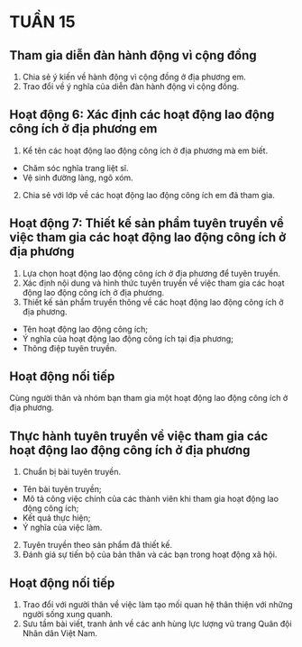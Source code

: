 # TUẦN 15

## Tham gia diễn đàn hành động vì cộng đồng
1. Chia sẻ ý kiến về hành động vì cộng đồng ở địa phương em.
2. Trao đổi về ý nghĩa của diễn đàn hành động vì cộng đồng.

## Hoạt động 6: Xác định các hoạt động lao động công ích ở địa phương em
1. Kể tên các hoạt động lao động công ích ở địa phương mà em biết.
* Chăm sóc nghĩa trang liệt sĩ.
* Vệ sinh đường làng, ngõ xóm.

2. Chia sẻ với lớp về các hoạt động lao động công ích em đã tham gia.

## Hoạt động 7: Thiết kế sản phẩm tuyên truyền về việc tham gia các hoạt động lao động công ích ở địa phương
1. Lựa chọn hoạt động lao động công ích ở địa phương để tuyên truyền.
2. Xác định nội dung và hình thức tuyên truyền về việc tham gia các hoạt động lao động công ích ở địa phương.
3. Thiết kế sản phẩm truyền thông về các hoạt động lao động công ích ở địa phương.
* Tên hoạt động lao động công ích;
* Ý nghĩa của hoạt động lao động công ích tại địa phương;
* Thông điệp tuyên truyền.

## Hoạt động nối tiếp
Cùng người thân và nhóm bạn tham gia một hoạt động lao động công ích ở địa phương.

## Thực hành tuyên truyền về việc tham gia các hoạt động lao động công ích ở địa phương
1. Chuẩn bị bài tuyên truyền.
* Tên bài tuyên truyền;
* Mô tả công việc chính của các thành viên khi tham gia hoạt động lao động công ích;
* Kết quả thực hiện;
* Ý nghĩa của việc làm.

2. Tuyên truyền theo sản phẩm đã thiết kế.
3. Đánh giá sự tiến bộ của bản thân và các bạn trong hoạt động xã hội.

## Hoạt động nối tiếp
1. Trao đổi với người thân về việc làm tạo mối quan hệ thân thiện với những người sống xung quanh.
2. Sưu tầm bài viết, tranh ảnh về các anh hùng lực lượng vũ trang Quân đội Nhân dân Việt Nam.
